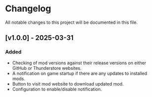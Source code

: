 # Changelog

All notable changes to this project will be documented in this file.

## [v1.0.0] - 2025-03-31

### Added

- Checking of mod versions against their release versions on either GitHub or Thunderstore websites.
- A notification on game startup if there are any updates to installed mods.
- Button to visit mod website to download updated mod.
- Configuration to enable/disable notification.
